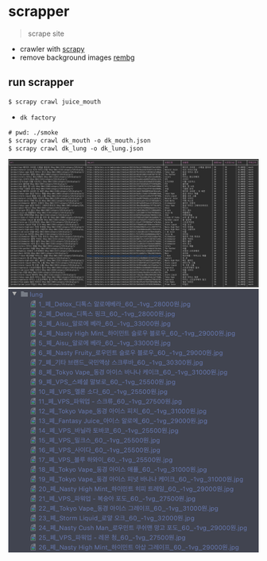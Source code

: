 # scrapper
> scrape site

- crawler with [scrapy](https://docs.scrapy.org/en/latest/index.html)
- remove background images [rembg](https://github.com/danielgatis/rembg)


## run scrapper

```bash
$ scrapy crawl juice_mouth
```

- `dk factory`

```
# pwd: ./smoke
$ scrapy crawl dk_mouth -o dk_mouth.json
$ scrapy crawl dk_lung -o dk_lung.json
```

![](./static/입호흡.png)
![크롤링된 이미지 리스트](./static/image_list.png)